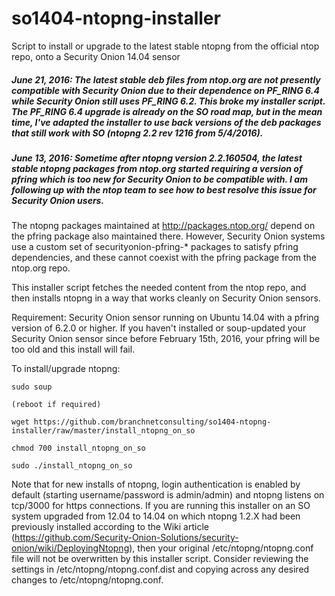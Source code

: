 # so1404-ntopng-installer
Script to install or upgrade to the latest stable ntopng from the official ntop repo, onto a Security Onion 14.04 sensor

##### June 21, 2016: The latest stable deb files from ntop.org are not presently compatible with Security Onion due to their dependence on PF_RING 6.4 while Security Onion still uses PF_RING 6.2.  This broke my installer script.  The PF_RING 6.4 upgrade is already on the SO road map, but in the mean time, I've adapted the installer to use back versions of the deb packages that still work with SO (ntopng 2.2 rev 1216 from 5/4/2016).  

##### June 13, 2016:  Sometime after ntopng version 2.2.160504, the latest stable ntopng packages from ntop.org started requiring a version of pfring which is too new for Security Onion to be compatible with.  I am following up with the ntop team to see how to best resolve this issue for Security Onion users.

The ntopng packages maintained at http://packages.ntop.org/ depend on the pfring package also maintained there.  However, Security Onion systems use a custom set of securityonion-pfring-* packages to satisfy pfring dependencies, and these cannot coexist with the pfring package from the ntop.org repo.  

This installer script fetches the needed content from the ntop repo, and then installs ntopng in a way that works cleanly on Security Onion sensors.

Requirement: Security Onion sensor running on Ubuntu 14.04 with a pfring version of 6.2.0 or higher.  If you haven't installed or soup-updated your Security Onion sensor since before February 15th, 2016, your pfring will be too old and this install will fail.

To install/upgrade ntopng:

	sudo soup
	
	(reboot if required)
	
	wget https://github.com/branchnetconsulting/so1404-ntopng-installer/raw/master/install_ntopng_on_so
	
	chmod 700 install_ntopng_on_so
  
	sudo ./install_ntopng_on_so

Note that for new installs of ntopng, login authentication is enabled by default (starting username/password is admin/admin) and ntopng listens on tcp/3000 for https connections.  If you are running this installer on an SO system upgraded from 12.04 to 14.04 on which ntopng 1.2.X had been previously installed according to the Wiki article (https://github.com/Security-Onion-Solutions/security-onion/wiki/DeployingNtopng), then your original /etc/ntopng/ntopng.conf file will not be overwritten by this installer script.  Consider reviewing the settings in /etc/ntopng/ntopng.conf.dist and copying across any desired changes to /etc/ntopng/ntopng.conf.

